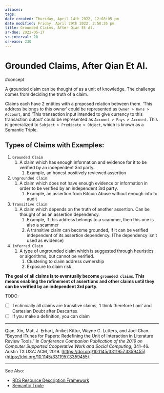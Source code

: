 ```yaml
---
aliases: 
tags: 
date created: Thursday, April 14th 2022, 12:08:05 pm
date modified: Friday, April 29th 2022, 2:50:26 pm
title: Grounded Claims, After Qian Et Al.
sr-due: 2022-05-17
sr-interval: 20
sr-ease: 230
---
```


# Grounded Claims, After Qian Et Al.

#concept

A grounded claim can be thought of as a unit of knowledge. The challenge comes from deciding the truth of a claim.

Claims each have 2 entities with a proposed relation between them. ‘This address belongs to this owner’ could be represented as `Owner > Owns > Account`, and ‘This transaction input intended to give currency to this transaction output’ could be represented as `Account > Pays > Account`. This is generalized to `Subject > Predicate > Object`, which is known as a Semantic Triple.

## Types of Claims with Examples:

1. `Grounded Claim`
	1. A claim which has enough information and evidence for it to be verified by an independent 3rd party.
		1. Example, an honest positively reviewed assertion
2. `Ungrounded Claim`
	1. A claim which does not have enough evidence or information in order to be verified by an independent 3rd party.
		1. Example, an assertion from Bitcoin Abuse without enough info to audit
3. `Transitive Claim`
	1. A claim which depends on the truth of another assertion. Can be thought of as an assertion dependency.
		1. Example, If this address belongs to a scammer, then this one is also a scammer
		2. A transitive claim can become grounded, if it can be verified independent of its assertion dependency. (The dependency isn’t used as evidence)
4. `Inferred Claim`
	1. A type of ungrounded claim which is suggested through heuristics or algorithms, but cannot be verified.
		1. Clustering to claim address ownership
		2. Exposure to claim risk

**The goal of all claims is to eventually become `grounded claims`. This means enabling the refinement of assertions and other claims until they can be verified by an independent 3rd party.**

TODO:

- [ ] Technically all claims are transitive claims, 'I think therefore I am' and Cartesian Doubt after Descartes.
- [ ] If you make a definition, you can claim 

---

Qian, Xin, Matt J. Erhart, Aniket Kittur, Wayne G. Lutters, and Joel Chan. “Beyond ITunes for Papers: Redefining the Unit of Interaction in Literature Review Tools.” In _Conference Companion Publication of the 2019 on Computer Supported Cooperative Work and Social Computing_, 341–46. Austin TX USA: ACM, 2019. [https://doi.org/10.1145/3311957.3359455](https://doi.org/10.1145/3311957.3359455).

---

See Also:

- [RDS Resource Description Framework](https://en.wikipedia.org/wiki/Resource_Description_Framework#Example_1:_Description_of_a_person_named_Eric_Miller)
- [Semantic Triple](https://en.wikipedia.org/wiki/Semantic_triple)
